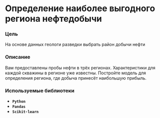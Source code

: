 # Определение наиболее выгодного региона нефтедобычи

### Цель

На основе данных геологи разведки выбрать район добычи нефти

### Описание

Вам предоставлены пробы нефти в трёх регионах. Характеристики для каждой скважины в регионе уже известны. Постройте модель для определения региона, где добыча принесёт наибольшую прибыль. 

### Используемые библиотеки
- **`Python`**
- **`Pandas`**
- **`Scikit-learn`**
